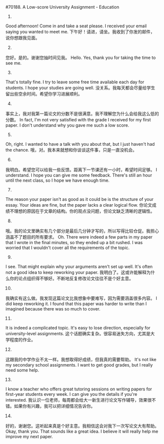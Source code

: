 #70188. A Low-score University Assignment - Education

1.
Good afternoon! Come in and take a seat please. I received your email saying you wanted to meet me.
下午好！请进，请坐。我收到了你发的邮件，说你想跟我见面。

2.
您好。是的。谢谢您抽时间见我。
Hello. Yes, thank you for taking the time to see me.

3.
That's totally fine. I try to leave some free time available each day for students. I hope your studies are going well.
没关系。我每天都会尽量给学生留出些空余时间。希望你学习进展顺利。

4.
事实上，我对我第一篇论文的分数不是很满意。我不理解您为什么会给我这么低的分数。
In fact, I'm not very satisfied with the grade I received for my first paper. I don't understand why you gave me such a low score.

5.
Oh, right. I wanted to have a talk with you about that, but I just haven't had the chance.
哦，对。我本来就想和你谈谈这件事，只是一直没机会。

6.
我明白。希望您可以给我一些反馈。距离下一节课还有一小时，希望时间足够。
I understand. I hope you can give me some feedback. There's still an hour until the next class, so I hope we have enough time.

7.
The reason your paper isn't as good as it could be is the structure of your essay. Your ideas are fine, but the paper lacks a clear logical flow.
你论文成绩不理想的原因在于文章的结构。你的观点没问题，但论文缺乏清晰的逻辑性。

8.
哦。我的论文里确实有几个部分是最后几分钟才写的，所以写得比较仓促。我担心涵盖不了题目的所有要求。
Oh. There were indeed a few parts in my paper that I wrote in the final minutes, so they ended up a bit rushed. I was worried that I wouldn't cover all the requirements of the topic.

9.
I see. That might explain why your arguments aren't set up well. It's often not a good idea to keep reworking your paper.
我明白了。这或许能解释为什么你的论点组织得不够好。不断地反复修改论文往往不是个好主意。

10.
我确实有这么做。我发现这篇论文比我想象中要难写，因为需要涵盖很多内容。
I did keep reworking it. I found that this paper was harder to write than I imagined because there was so much to cover.

11.
It is indeed a complicated topic. It's easy to lose direction, especially for university-level assignments.
这个话题确实复杂。很容易迷失方向，尤其是大学程度的作业。

12.
这跟我的中学作业不太一样。我想取得好成绩，但我真的需要帮助。
It's not like my secondary school assignments. I want to get good grades, but I really need some help.

13.
I know a teacher who offers great tutoring sessions on writing papers for first-year students every week. I can give you the details if you're interested.
我认识一位老师，每周都会给大一新生进行论文写作辅导，效果很不错。如果你有兴趣，我可以把详细情况告诉你。

14.
好的，谢谢您。这听起来真是个好主意。我相信这会对我下一次写论文大有帮助。
Okay, thank you. That sounds like a great idea. I believe it will really help me improve my next paper.